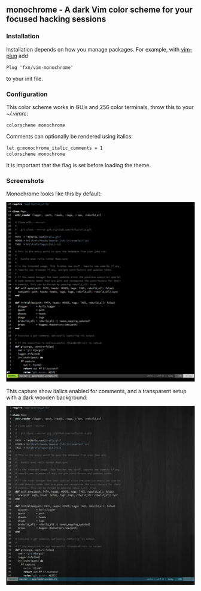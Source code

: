 ## monochrome - A dark Vim color scheme for your focused hacking sessions

### Installation

Installation depends on how you manage packages. For example, with
[vim-plug](https://github.com/junegunn/vim-plug) add

```
Plug 'fxn/vim-monochrome'
```

to your init file.

### Configuration

This color scheme works in GUIs and 256 color terminals, throw this to your
_~/.vimrc_:

    colorscheme monochrome

Comments can optionally be rendered using italics:

    let g:monochrome_italic_comments = 1
    colorscheme monochrome

It is important that the flag is set before loading the theme.

### Screenshots

Monochrome looks like this by default:

![Monochrome Color Scheme - Opaque](img/vim_monochrome_opaque.png)

This capture show italics enabled for comments, and a transparent setup with a
dark wooden background:

![Monochrome Color Scheme - Transparent](img/vim_monochrome_transparent.png)
